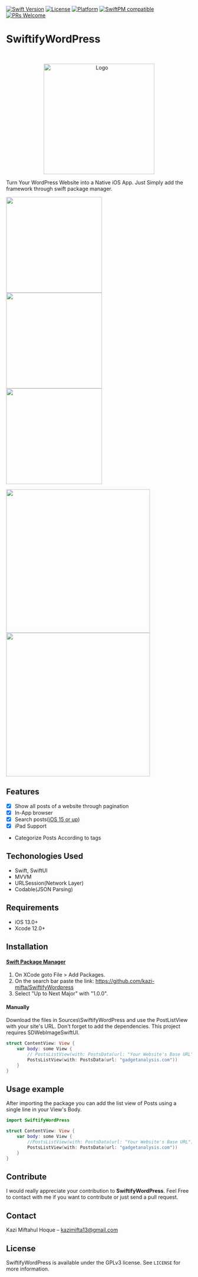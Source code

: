 


[![Swift Version][swift-image]][swift-url]
[![License][license-image]][license-url]
[![Platform](https://img.shields.io/cocoapods/p/LFAlertController.svg?style=flat)](http://cocoapods.org/pods/LFAlertController)
[![SwiftPM compatible](https://img.shields.io/badge/SwiftPM-compatible-brightgreen.svg)](https://swift.org/package-manager/)
[![PRs Welcome](https://img.shields.io/badge/PRs-welcome-brightgreen.svg?style=flat-square)](http://makeapullrequest.com)

# SwiftifyWordPress
<br />
<p align="center">
  <a href="https://github.com/kazi-mifta/SwiftifyWordPress">
    <img src="Readme_Assets/iOSPress_Logo.png" alt="Logo" width="300">
  </a>
  <p align="center">
  </p>
</p>

Turn Your WordPress Website into a Native iOS App. Just Simply add the framework through swift package manager.

<p align="row">
<img src= "Readme_Assets/screen_1.png" width="260" >
<img src= "Readme_Assets/screen_2.png" width="260" >
<img src= "Readme_Assets/screen_3.png" width="260" >
</p>

<p align="row">
<img src= "Readme_Assets/screen_iPadOne.png" width="390" >
<img src= "Readme_Assets/screen_iPadTwo.png" width="390" >
</p>

## Features

- [x] Show all posts of a website through pagination
- [x] In-App browser 
- [x] Search posts([iOS 15 or up](https://developer.apple.com/documentation/swiftui/form/searchable(text:placement:)))
- [x] iPad Support
-  Categorize Posts According to tags

## Techonologies Used

- Swift, SwiftUI
- MVVM
- URLSession(Network Layer)
- Codable(JSON Parsing)


## Requirements

- iOS 13.0+
- Xcode 12.0+

## Installation

#### [Swift Package Manager](https://swift.org/package-manager/)

1. On XCode goto File > Add Packages.
2. On the search bar paste the link: https://github.com/kazi-mifta/SwiftifyWordpress
3. Select "Up to Next Major" with "1.0.0".


#### Manually
Download the files in Sources\SwiftifyWordPress and use the PostListView with your site's URL. Don't forget to add the dependencies. This project requires SDWebImageSwiftUI.
```swift
struct ContentView: View {
    var body: some View {
        // PostsListView(with: PostsData(url: "Your Website's Base URL"))
        PostsListView(with: PostsData(url: "gadgetanalysis.com"))
    }
}
```
## Usage example 
After importing the package you can add the list view of Posts using a single line in your View's Body.
```swift
import SwiftifyWordPress

struct ContentView: View {
    var body: some View {
        //PostsListView(with: PostsData(url: "Your Website's Base URL"))
        PostsListView(with: PostsData(url: "gadgetanalysis.com"))
    }
}
```

## Contribute

I would really appreciate your contribution to **SwiftifyWordPress**. Feel Free to contact with me if you want to contribute or just send a pull request.

## Contact

Kazi Miftahul Hoque – kazimifta13@gmail.com

## License

SwiftifyWordPress is available under the GPLv3 license. See ``LICENSE`` for more information.



[swift-image]:https://img.shields.io/badge/swift-5.0-orange.svg
[swift-url]: https://swift.org/
[license-image]: https://img.shields.io/badge/License-GPLv3-blue.svg
[license-url]: LICENSE
[codebeat-image]: https://codebeat.co/badges/c19b47ea-2f9d-45df-8458-b2d952fe9dad
[codebeat-url]: https://codebeat.co/projects/github-com-vsouza-awesomeios-com
